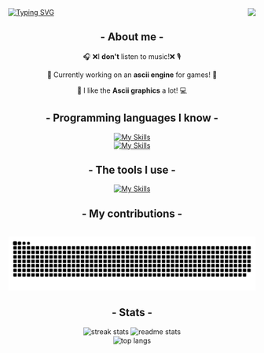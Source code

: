 <img align="right" src="https://visitor-badge.laobi.icu/badge?page_id=stand-out-coder.stand-out-coder" />

<a href="https://git.io/typing-svg">
  <img src="https://readme-typing-svg.herokuapp.com?font=JetBrains+Mono&pause=1000&color=009517&center=true&vCenter=true&random=false&width=435&lines=Hi+everyone+%5C(%5E_%5E)%2F!;My+name+is+Fixuty!;I+love+programming+%E2%99%A5!+" alt="Typing SVG" 
  />
</a>

<div align="center">
 
 ## - About me -
 
 🎧 ❌I **don't** listen to music!❌ 🎙️

📃 Currently working on an **ascii engine** for games! 📌

💖 I like the **Ascii graphics** a lot! 💻

  ## - Programming languages I know -
  
  [![My Skills](https://skillicons.dev/icons?i=cpp,cs,c,rust,ruby,bash,batch,pascal,go,haskell,lua,processing,php,ts)](https://skillicons.dev)
  <br>
  [![My Skills](https://skillicons.dev/icons?i=js,java,html,css)](https://skillicons.dev)
  
  ## - The tools I use -
  
  [![My Skills](https://skillicons.dev/icons?i=unity,visualstudio,obsidian,qt,figma,neovim,discord,stackoverflow,git,cmake,github,vscode)](https://skillicons.dev)

  ## - My contributions -
  <br>
  <img alt="snake eating my contributions" src="https://raw.githubusercontent.com/salesp07/salesp07/output/github-contribution-grid-snake.svg" />

  ## - Stats -
  <img width=390 src="https://github-readme-streak-stats-salesp07.vercel.app/?user=stand-out-coder&count_private=true&theme=react&border_radius=10" alt="streak stats"/>
  <img width=390 src="https://github-readme-stats-salesp07.vercel.app/api?username=stand-out-coder&count_private=true&show_icons=true&theme=react&rank_icon=github&border_radius=10" alt="readme stats" />
  <br/>
  <img width=325 align="center" src="https://github-readme-stats-stand-out-coder.vercel.app/api/top-langs/?username=stand-out-coder&hide=HTML&langs_count=8&layout=compact&theme=react&border_radius=10&size_weight=0.5&count_weight=0.5&exclude_repo=github-readme-stats" alt="top langs" />

  
</div>


